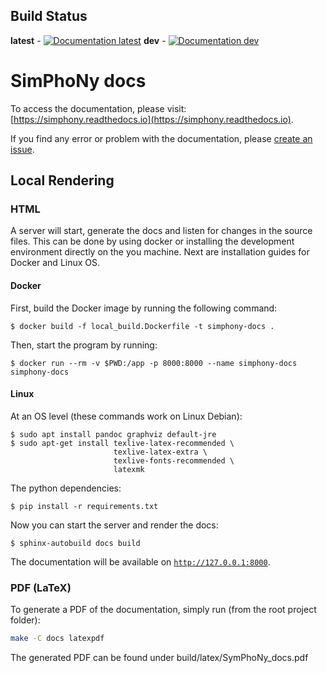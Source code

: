 ## Build Status

**latest** - [![Documentation latest](https://readthedocs.org/projects/simphony/badge/?version=latest)](https://simphony.readthedocs.io/en/latest/?badge=latest)
**dev** - [![Documentation dev](https://readthedocs.org/projects/simphony/badge/?version=dev)](https://simphony.readthedocs.io/en/latest/?badge=dev)

# SimPhoNy docs

To access the documentation, please visit: [https://simphony.readthedocs.io](https://simphony.readthedocs.io).

If you find any error or problem with the documentation, please [create an issue](https://github.com/simphony/docs/issues).

## Local Rendering

### HTML

A server will start, generate the docs and listen for changes in the source files.
This can be done by using docker or installing the development environment directly on the you machine. Next are installation guides for Docker and Linux OS.

#### Docker

First, build the Docker image by running the following command:

```shell
$ docker build -f local_build.Dockerfile -t simphony-docs .
```

Then, start the program by running:

```shell
$ docker run --rm -v $PWD:/app -p 8000:8000 --name simphony-docs simphony-docs
```

#### Linux

At an OS level (these commands work on Linux Debian):

```shell
$ sudo apt install pandoc graphviz default-jre
$ sudo apt-get install texlive-latex-recommended \
                       texlive-latex-extra \
                       texlive-fonts-recommended \
                       latexmk
```

The python dependencies:

```shell
$ pip install -r requirements.txt
```

Now you can start the server and render the docs:

```
$ sphinx-autobuild docs build
```

The documentation will be available on
[`http://127.0.0.1:8000`](http://127.0.0.1:8000).

### PDF (LaTeX)

To generate a PDF of the documentation, simply run (from the root project folder):

```sh
make -C docs latexpdf
```

The generated PDF can be found under build/latex/SymPhoNy_docs.pdf
